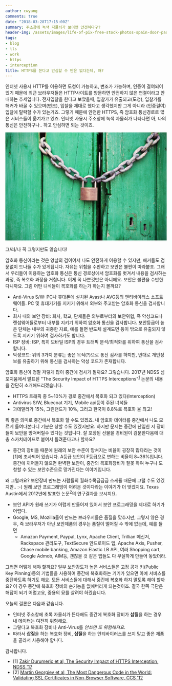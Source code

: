 ```yaml
---
author: cwyang
comments: true
date: "2018-03-28T17:15:00Z"
summary: 주소창에 녹색 자물쇠가 보이면 안전하다구?
header-img: /assets/images/life-of-pix-free-stock-photos-spain-door-padlock2.jpg
tags:
- blog
- tls
- work
- https
- interception
title: HTTPS를 쓴다고 안심할 수 만은 없다는데, 왜?
---
```


인터넷 사용시 HTTP를 이용하면 도청이 가능하고, 변조가 가능하며, 인증이 결여되어 있기 때문에 최근 브라우저들은 HTTP사이트를 방문하면 안전하지 않은 연결이라고 안내하는 추세입니다. 전자입찰을 한다고 보았을때, 입찰가가 유출되고(도청), 입찰가를 해커가 바꿀 수 있으며(변조), 입찰을 제대로 했다고 생각했지만 그게 아니라 (인증결여) 입찰에 탈락할 수가 있는거죠. 그렇기 때문에 안전한 HTTPS, 즉 암호화 통신경로로 많은 서비스들이 옮겨가고 있죠. 인터넷 사용시 주소창에 녹색 자물쇠가 나타나면 아, 나의 통신은 안전하구나.. 하고 안심하면 되는 것이죠.

![주소창에 자물쇠가 보이면 안전하다구?](/assets/images/life-of-pix-free-stock-photos-spain-door-padlock2.jpg)

그/러/나 꼭 그렇지만도 않습니다!

암호화 통신이라는 것은 양날의 검이어서 나도 안전하게 이용할 수 있지만, 해커들도 검문없이 드나들 수가 있게됩니다. 자유는 위험을 수반하고 보안은 불편이 따라붙죠. 그래서 우리들이 이용하는 암호화 통신은 통신 경로상에서 암호화를 벗겨서 내용을 검사하는 과정, 즉 복호화 과정을 거칩니다. 이게 꼭 나쁜것만은 아니에요. 보안은 불편을 수반한다니까요. 그럼 어떤 녀석들이 복호화를 하는가 하는지 볼까요?

* Anti-Virus S/W: PC나 휴대폰에 설치된 Avast나 AVG등의 앤티바이러스 소프트웨어들. PC 및 휴대기기를 지키기 위해서 외부와 주고받는 암호화 통신을 검사합니다.
* 회사 내의 보안 장비: 회사, 학교, 단체들은 외부로부터의 보안위협, 즉 악성코드나 랜섬웨어들로부터 내부를 지키기 위하여 암호화 통신을 검사합니다. 보안등급이 높은 단체는 내부의 귀중한 자료, 예를 들면 반도체 설계도면 등이 밖으로 유출되지 않도록 지키기 위하여 검사하기도 합니다.
* ISP 장비: ISP, 특히 모바일 ISP의 경우 트래픽 분석/최적화를 위하여 통신을 검사합니다. 
* 악성코드: 위의 3가지 분류는 좋은 목적(?)으로 통신 검사를 하지만, 반대로 개인정보를 유출하기 위해 통신을 검사하는 악성 코드가 존재합니다.

암호화 통신이 정말 저렇게 많이 중간에 검사가 될까요? 그렇습니다. 2017년 NDSS 심포지움에서 발표된 "The Security Impact of HTTPS Interceptions"<sup>[1](#footnote1)</sup> 논문의 내용을 간단히 소개해드리겠습니다.

* HTTPS 트래픽 중 5~10%가 경로 중간에서 복호화 되고 있다(Interception)
* Antivirus S/W, Bluecoat 기기, Mobile api등이 주된 녀석들
* 과테말라가 15%, 그린랜드가 10%, 그리고 한국이 8.8%로 복호화 율 최고!

뭐 좋은 의미로 중간에서 복호화 할 수도 있겠죠. 내 암호화 데이터를 중간에서 나도 모르게 들여다본다니 기분은 상할 수도 있겠지만요. 하지만 문제는 중간에 난입한 저 장비들이 보안을 망쳐버릴수 있다는 것입니다. 잘 포장된 선물을 경비원이 검문한다음에 대충 스카치테이프로 붙여서 돌려준다고나 할까요?

* 중간의 장비들 때문에 원래의 보안 수준이 망쳐지는 비율이 굉장히 많다라는 것이 [1]에 조사되어 있습니다. A등급 보안이 F등급으로 변하는 비율이 8~36%입니다. 중간에 끼어들지 않으면 완벽한 보안이, 중간의 복호화장비가 잘못 하여 누구나 도청할 수 있는 보안수준으로 망가진다는 이야기입니다.

왜 그럴까요? 보안장비 만드는 사람들의 월화수목금금금 스케쥴 때문에 그럴 수도 있겠지만.. :-) 원래 보안 프로그래밍이 어려운 것이다라는 이야기가 더 맞겠지요. Texas Austin에서 2012년에 발표한 논문<sup>[2](#footnote2)</sup>의 연구결과를 보시지요.

* 보안 API가 원래 쓰기가 어렵게 만들어져 있어서 보안 프로그래밍을 제대로 하기가 어렵다.
* Google, MS, Mozilla들이 만드는 브라우저들은 품질을 맞추지만, 그렇지 않은 경우, 즉 브라우저가 아닌 보안제품의 경우는 품질이 떨어질 수 밖에 없는데, 예를 들면
  - Amazon Payment, Paypal, Lynx, Apache Client, Trillian 메신저, Rackspace 관리도구, TextSecure 안드로이드 앱, Apache Axis, Pusher, Chase mobile banking, Amazon Elastic LB API, 여러 Shopping cart, Google Admob, AIM등, 괜찮을 것 같은 앱들도 다 부실하게 만들어 놓았더라.

그러면 어떻게 해야 할까요? 일부 보안강도가 높은 서비스들은 고정 공개 키(Public Key Pinning)등의 기법들을 사용하여 중간에 복호화하는 기기가 있으면 아예 서비스를 중단하도록 하기도 해요. 모든 서비스들에 대해서 중간에 복호화 하지 말도록 해야 할까요? 이 경우  중간에 복호화 장비의 순기능을 없애버리게 되는것이죠. 결국 한쪽 극단은 해답이 되기 어렵고요, 중용의 묘를 살려야 하겠습니다.

오늘의 결론은 다음과 같습니다.

* 인터넷 주소창에 초록 자물쇠가 뜬다해도 중간에 복호화 장비가 **삽질**을 하는 경우 내 데이터는 여전히 위험해요.
* 그렇다고 복호화 장비나 Anti-Virus를 *안쓰면 또 위험해져요*.
* 따라서 **삽질**을 하는 복호화 장비, **삽질**을 하는 안티바이러스를 쓰지 말고 좋은 제품을 골라서 사용해야 합니다.

감사합니다.


* <a id="footnote1"> [1]</a> [Zakir Durumeric et al, The Security Impact of HTTPS Interception, NDSS '17](https://jhalderm.com/pub/papers/interception-ndss17.pdf)
* <a id="footnote2"> [2]</a> [Martin Georgiev et al, The Most Dangerous Code in the World: Validating SSL Certificates in Non-Browser Software, CCS '12](http://www.cs.columbia.edu/~suman/docs/suman_ccs12.pdf)
